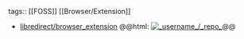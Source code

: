 tags:: [[FOSS]] [[Browser/Extension]]

- [libredirect/browser_extension](https://github.com/libredirect/browser_extension)
  @@html: <a href="https://github.com/libredirect/browser_extension/"><img src="https://github-readme-stats-astronomer.vercel.app/api/pin/?username=_username_&repo=_repo_&theme=tokyonight" alt="_username_/_repo_"/></a>@@